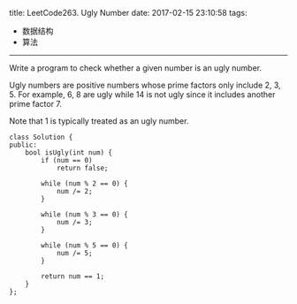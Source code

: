 title: LeetCode263. Ugly Number
date: 2017-02-15 23:10:58
tags:
- 数据结构
- 算法
---

Write a program to check whether a given number is an ugly number.

Ugly numbers are positive numbers whose prime factors only include 2, 3, 5. For example, 6, 8 are ugly while 14 is not ugly since it includes another prime factor 7.

Note that 1 is typically treated as an ugly number.

```
class Solution {
public:
    bool isUgly(int num) {
        if (num == 0)
            return false;
        
        while (num % 2 == 0) {
            num /= 2;
        }
        
        while (num % 3 == 0) {
            num /= 3;
        } 
        
        while (num % 5 == 0) {
            num /= 5;
        }
        
        return num == 1;
    }
};
```
